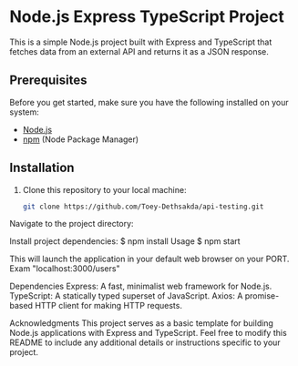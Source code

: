 # Node.js Express TypeScript Project

This is a simple Node.js project built with Express and TypeScript that fetches data from an external API and returns it as a JSON response.

## Prerequisites

Before you get started, make sure you have the following installed on your system:

- [Node.js](https://nodejs.org/)
- [npm](https://www.npmjs.com/) (Node Package Manager)

## Installation

1. Clone this repository to your local machine:

   ```bash
   git clone https://github.com/Toey-Dethsakda/api-testing.git

Navigate to the project directory:

Install project dependencies:
    $ npm install
Usage
    $ npm start

This will launch the application in your default web browser on your PORT.
Exam "localhost:3000/users"

Dependencies
    Express: A fast, minimalist web framework for Node.js.
    TypeScript: A statically typed superset of JavaScript.
    Axios: A promise-based HTTP client for making HTTP requests.

Acknowledgments
    This project serves as a basic template for building Node.js applications with Express and TypeScript.
    Feel free to modify this README to include any additional details or instructions specific to your project.
